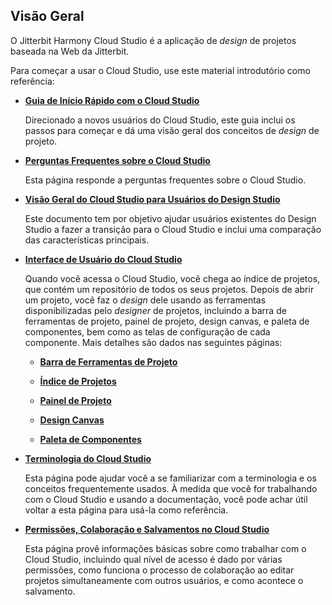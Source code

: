 [//]: # (This is a translation of Version 6, published on May 6, 2021.)

## Visão Geral

O Jitterbit Harmony Cloud Studio é a aplicação de *design* de projetos baseada na Web da Jitterbit.

Para começar a usar o Cloud Studio, use este material introdutório como referência:

-   **[Guia de Início Rápido com o Cloud Studio](https://success.jitterbit.com/display/CS/Cloud+Studio+Quick+Start+Guide?showLanguage=pt_BR)**

    Direcionado a novos usuários do Cloud Studio, este guia inclui os passos para começar e dá uma visão geral dos
    conceitos de *design* de projeto.

-   **[Perguntas Frequentes sobre o Cloud Studio](https://success.jitterbit.com/display/CS/Cloud+Studio+FAQ?showLanguage=pt_BR)**

    Esta página responde a perguntas frequentes sobre o Cloud Studio.

-   **[Visão Geral do Cloud Studio para Usuários do Design
    Studio](https://success.jitterbit.com/display/CS/Cloud+Studio+Overview+for+Design+Studio+Users?showLanguage=pt_BR)**

    Este documento tem por objetivo ajudar usuários existentes do Design Studio a fazer a transição para o Cloud
    Studio e inclui uma comparação das características principais.

-   **[Interface de Usuário do Cloud Studio](https://success.jitterbit.com/display/CS/Cloud+Studio+User+Interface?showLanguage=pt_BR)**

    Quando você acessa o Cloud Studio, você chega ao índice de projetos, que contém um repositório de todos os seus
    projetos. Depois de abrir um projeto, você faz o *design* dele usando as ferramentas disponibilizadas pelo
    *designer* de projetos, incluindo a barra de ferramentas de projeto, painel de projeto, design canvas, e paleta
    de componentes, bem como as telas de configuração de cada componente. Mais detalhes são dados nas seguintes
    páginas:

    -   **[Barra de Ferramentas de Projeto](https://success.jitterbit.com/display/CS/Project+Toolbar?showLanguage=pt_BR)**

    -   **[Índice de Projetos](https://success.jitterbit.com/display/CS/Project+Index?showLanguage=pt_BR)**

    -   **[Painel de Projeto](https://success.jitterbit.com/display/CS/Project+Pane?showLanguage=pt_BR)**

    -   **[Design Canvas](https://success.jitterbit.com/display/CS/Design+Canvas?showLanguage=pt_BR)**

    -   **[Paleta de Componentes](https://success.jitterbit.com/display/CS/Component+Palette?showLanguage=pt_BR)**

-   **[Terminologia do Cloud Studio](https://success.jitterbit.com/display/CS/Cloud+Studio+Terminology?showLanguage=pt_BR)**

    Esta página pode ajudar você a se familiarizar com a terminologia e os conceitos frequentemente usados. À medida
    que você for trabalhando com o Cloud Studio e usando a documentação, você pode achar útil voltar a esta página
    para usá-la como referência.

-   **[Permissões, Colaboração e Salvamentos no Cloud
    Studio](/cloud-studio/cloud-studio-permissions%2c-collaboration%2c-and-saving?showLanguage=pt_BR)**

    Esta página provê informações básicas sobre como trabalhar com o Cloud Studio, incluindo qual nível de acesso é
    dado por várias permissões, como funciona o processo de colaboração ao editar projetos simultaneamente com
    outros usuários, e como acontece o salvamento.
